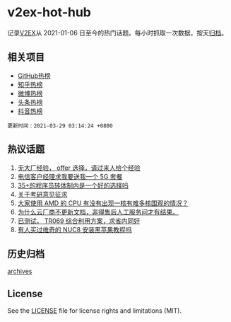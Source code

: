# v2ex-hot-hub

 记录[V2EX](https://www.v2ex.com/)从 2021-01-06 日至今的热门话题。每小时抓取一次数据，按天[归档](archives)。
 
 ## 相关项目

- [GitHub热榜](https://github.com/lonnyzhang423/github-hot-hub)
- [知乎热榜](https://github.com/lonnyzhang423/zhihu-hot-hub)
- [微博热榜](https://github.com/lonnyzhang423/weibo-hot-hub)
- [头条热榜](https://github.com/lonnyzhang423/toutiao-hot-hub)
- [抖音热榜](https://github.com/lonnyzhang423/douyin-hot-hub)


 `更新时间：2021-03-29 03:14:24 +0800`

## 热议话题

1. [无大厂经验， offer 选择，请过来人给个经验](https://www.v2ex.com/t/765826)
1. [电信客户经理求我要送我一个 5G 套餐](https://www.v2ex.com/t/765836)
1. [35+的程序员转体制内是一个好的选择吗](https://www.v2ex.com/t/765819)
1. [关于考研意见征求](https://www.v2ex.com/t/765811)
1. [大家使用 AMD 的 CPU 有没有出现一核有难多核围观的情况？](https://www.v2ex.com/t/765902)
1. [为什么云厂商不更新文档，非得售后人工服务问才有结果。](https://www.v2ex.com/t/765910)
1. [已测试， TR069 综合利用方案，求省内同好](https://www.v2ex.com/t/765833)
1. [有人买过维奇的 NUC8 安装黑苹果教程吗](https://www.v2ex.com/t/765817)

## 历史归档

[archives](archives)

## License

See the [LICENSE](LICENSE) file for license rights and limitations (MIT).
